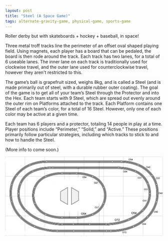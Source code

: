 ```yaml
---
layout: post
title: "Steel (A Space Game)"
tags: alternate-gravity-game, physical-game, sports-game
---
```

Roller derby but with skateboards + hockey + baseball, in space!

Three metal troff tracks line the perimeter of an offset oval shaped playing field. Using magnets, each player has a board that can be pedaled, the board is then rode around the track. Each track has two lanes, for a total of 6 useable lanes.  The inner lane on each track is traditionally used for clockwise travel, and the outer lane used for counterclockwise travel, however they aren't restricted to this.

The game’s ball is grapefruit sized, weighs 8kg, and is called a Steel (and is made primarily out of steel, with a durable rubber outer coating). The goal of the game is to get all of your team’s Steel through the Protector and into the Hex. Each team starts with 9 Steel, which are spread out evenly around the outer rim on Platforms attached to the track. Each Platform contains one Steel of each team’s color, for a total of 16 Steel.  However, only one of each color may be active at a given time.

Each team has 6 players and a protector, totaling 14 people in play at a time.  Player positions include “Perimeter,” “Solid,”  and “Active.”  These positions primarily follow particular strategies, including which tracks to stick to and how to handle the Steel.

(More info to come soon.)

![steel](/img/games/080_Steel.jpg "Steel Image")